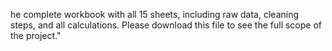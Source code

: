 he complete workbook with all 15 sheets, including raw data, cleaning steps, and all calculations. Please download this file to see the full scope of the project."
